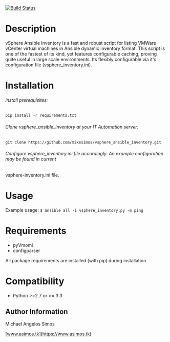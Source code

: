 [![Build Status](https://travis-ci.org/mikesimos/vsphere_ansible_inventory.svg?branch=master)](https://travis-ci.org/mikesimos/vsphere_ansible_inventory)
# Description
vSphere Ansible Inventory is a fast and robust script for listing VMWare vCenter virtual machines in Ansible dynamic 
inventory format. This script is one of the fastest of its kind, yet features configurable caching, proving quite useful
 in large scale environments.
Its flexibly configurable via it's configuration file (vsphere_inventory.ini).

# Installation

###### install prerequisites:
``
pip install -r requirements.txt
``

###### Clone vsphere_ansible_inventory at your IT Automation server:
``git clone https://github.com/mikesimos/vsphere_ansible_inventory.git``

###### Configure vsphere_inventory.ini file accordingly. An example configuration may be found in current
vsphere-inventory.ini file.
#


# Usage
Example usage:
`$ ansible all -i vsphere_inventory.py -m ping`

# Requirements
* pyVmomi
* configparser

All package requirements are installed (with pip) during installation.

# Compatibility
* Python >=2.7 or >= 3.3


Author Information
------------------

Michael Angelos Simos

[www.asimos.tk](https://www.asimos.tk)
